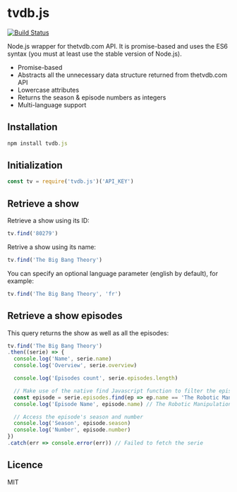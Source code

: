 # tvdb.js

[![Build Status](https://travis-ci.org/saidM/tvdb.js.svg?branch=master)](https://travis-ci.org/saidM/tvdb.js)

Node.js wrapper for thetvdb.com API. It is promise-based and uses the ES6 syntax (you must at least use the stable version of Node.js).

- Promise-based
- Abstracts all the unnecessary data structure returned from thetvdb.com API
- Lowercase attributes
- Returns the season & episode numbers as integers
- Multi-language support

## Installation

```javascript
npm install tvdb.js
```

## Initialization

```javascript
const tv = require('tvdb.js')('API_KEY')
```

## Retrieve a show

Retrieve a show using its ID:

```javascript
tv.find('80279')
```

Retrive a show using its name:

```javascript
tv.find('The Big Bang Theory')
```

You can specify an optional language parameter (english by default), for example:

```javascript
tv.find('The Big Bang Theory', 'fr')
```

## Retrieve a show episodes

This query returns the show as well as all the episodes:

```javascript
tv.find('The Big Bang Theory')
.then((serie) => {
  console.log('Name', serie.name)
  console.log('Overview', serie.overview)

  console.log('Episodes count', serie.episodes.length)

  // Make use of the native find Javascript function to filter the episodes
  const episode = serie.episodes.find(ep => ep.name == 'The Robotic Manipulation')
  console.log('Episode Name', episode.name) // The Robotic Manipulation

  // Access the episode's season and number
  console.log('Season', episode.season)
  console.log('Number', episode.number)
})
.catch(err => console.error(err)) // Failed to fetch the serie
```
## Licence

MIT

    




  

